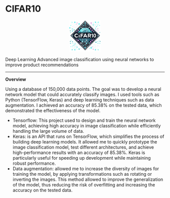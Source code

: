 # CIFAR10

<p align="center">
  <a href="https://github.com/Albertoocbs/CIFAR10">
    <img src="https://github.com/Albertoocbs/CIFAR10/blob/main/cifar.png" width="100"/>
  </a>
</p>


Deep Learning Advanced image classification using neural networks to improve product recommendations

-------

**Overview**

Using a database of 150,000 data points. The goal was to develop a neural network model that could accurately classify images. I used tools such as Python (TensorFlow, Keras) and deep learning techniques such as data augmentation. I achieved an accuracy of 85.38% on the tested data, which demonstrated the effectiveness of the model.

* Tensorflow: This project used to design and train the neural network model, achieving high accuracy in image classification while efficiently handling the large volume of data.
* Keras: is an API that runs on TensorFlow, which simplifies the process of building deep learning models. It allowed me to quickly prototype the image classification model, test different architectures, and achieve high-performance results with an accuracy of 85.38%. Keras is particularly useful for speeding up development while maintaining robust performance.
* Data augmentation: allowed me to increase the diversity of images for training the model, by applying transformations such as rotating or inverting the images. This method allowed to improve the generalization of the model, thus reducing the risk of overfitting and increasing the accuracy on the tested data.
